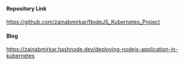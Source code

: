 #### Repository Link
https://github.com/zainabmirkar/NodeJS_Kubernetes_Project

#### Blog
https://zainabmirkar.hashnode.dev/deploying-nodejs-application-in-kubernetes
